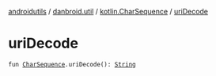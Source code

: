[androidutils](../../index.md) / [danbroid.util](../index.md) / [kotlin.CharSequence](index.md) / [uriDecode](./uri-decode.md)

# uriDecode

`fun `[`CharSequence`](https://kotlinlang.org/api/latest/jvm/stdlib/kotlin/-char-sequence/index.html)`.uriDecode(): `[`String`](https://kotlinlang.org/api/latest/jvm/stdlib/kotlin/-string/index.html)